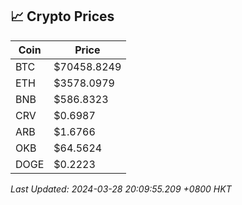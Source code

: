 ## 📈 Crypto Prices

| Coin | Price |
| ---- | ----- |
| BTC | $70458.8249 |
| ETH | $3578.0979 |
| BNB | $586.8323 |
| CRV | $0.6987 |
| ARB | $1.6766 |
| OKB | $64.5624 |
| DOGE | $0.2223 |

_Last Updated: 2024-03-28 20:09:55.209 +0800 HKT_